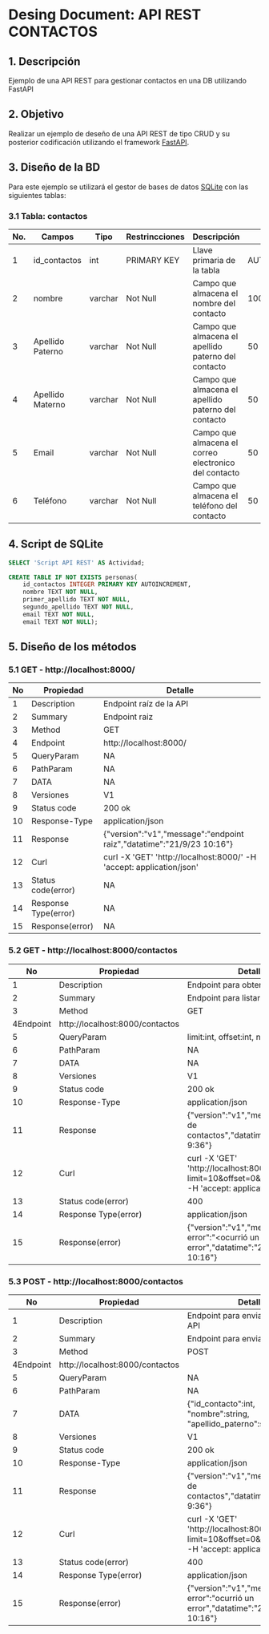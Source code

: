 # Desing Document: API REST CONTACTOS

## 1. Descripción
Ejemplo de una API REST para gestionar contactos en una DB utilizando FastAPI

## 2. Objetivo
Realizar un ejemplo de deseño de una API REST de tipo CRUD y su posterior codificación utilizando el framework [FastAPI](https://fastapi.tiangolo.com/).

## 3. Diseño de la BD
Para este ejemplo se utilizará el gestor de bases de datos [SQLite](https://www.sqlite.org/) con las siguientes tablas:

### 3.1 Tabla: contactos

|No.|Campos|Tipo|Restrincciones|Descripción|Tamaño|
|--|--|--|--|--|--|
|1|id_contactos|int|PRIMARY KEY|Llave primaria de la tabla|AUTOINCREMENT|
|2|nombre|varchar|Not Null|Campo que almacena el nombre del contacto|100|
|3|Apellido Paterno|varchar|Not Null|Campo que almacena el apellido paterno del contacto|50|
|4|Apellido Materno|varchar|Not Null|Campo que almacena el apellido paterno del contacto|50|
|5|Email|varchar|Not Null|Campo que almacena el correo electronico del contacto|50|
|6|Teléfono|varchar|Not Null|Campo que almacena el teléfono del contacto|50|

## 4. Script de SQLite

```sql
SELECT 'Script API REST' AS Actividad;

CREATE TABLE IF NOT EXISTS personas(
	id_contactos INTEGER PRIMARY KEY AUTOINCREMENT,
	nombre TEXT NOT NULL,
	primer_apellido TEXT NOT NULL,
	segundo_apellido TEXT NOT NULL,
  	email TEXT NOT NULL,
	email TEXT NOT NULL);
```
## 5. Diseño de los métodos

### 5.1 GET - http://localhost:8000/
|No|Propiedad|Detalle|
|--|--|--|
|1|Description|Endpoint raíz de la API|
|2|Summary|Endpoint raiz|
|3|Method|GET|
|4|Endpoint|http://localhost:8000/|
|5|QueryParam|NA|
|6|PathParam|NA|
|7|DATA|NA|
|8|Versiones|V1|
|9|Status code|200 ok|
|10|Response-Type|application/json|
|11|Response|{"version":"v1","message":"endpoint raiz","datatime":"21/9/23 10:16"}|
|12|Curl|curl -X 'GET' 'http://localhost:8000/' -H 'accept: application/json'|
|13|Status code(error)|NA|
|14|Response Type(error)|NA|
|15|Response(error)|NA|

### 5.2 GET - http://localhost:8000/contactos
|No|Propiedad|Detalle|
|--|--|--|
|1|Description|Endpoint para obtener datos|
|2|Summary|Endpoint para listar|
|3|Method|GET|
|4Endpoint|http://localhost:8000/contactos|
|5|QueryParam|limit:int, offset:int, nombre:string|
|6|PathParam|NA|
|7|DATA|NA|
|8|Versiones|V1|
|9|Status code|200 ok|
|10|Response-Type|application/json|
|11|Response|{"version":"v1","message":"Lista de contactos","datatime":"25/9/23 9:36"}|
|12|Curl|curl -X 'GET' 'http://localhost:8000/?limit=10&offset=0&nombre=Juan' -H 'accept: application/json'|
|13|Status code(error)|400|
|14|Response Type(error)|application/json|
|15|Response(error)|{"version":"v1","message-error":"<ocurrió un error","datatime":"21/9/27 10:16"}|

### 5.3 POST - http://localhost:8000/contactos
|No|Propiedad|Detalle|
|--|--|--|
|1|Description|Endpoint para enviar datos a la API|
|2|Summary|Endpoint para enviar datos|
|3|Method|POST|
|4Endpoint|http://localhost:8000/contactos|
|5|QueryParam|NA|
|6|PathParam|NA|
|7|DATA|{"id_contacto":int, "nombre":string, "apellido_paterno":string}|
|8|Versiones|V1|
|9|Status code|200 ok|
|10|Response-Type|application/json|
|11|Response|{"version":"v1","message":"Lista de contactos","datatime":"25/9/23 9:36"}|
|12|Curl|curl -X 'GET' 'http://localhost:8000/?limit=10&offset=0&nombre=Juan' -H 'accept: application/json'|
|13|Status code(error)|400|
|14|Response Type(error)|application/json|
|15|Response(error)|{"version":"v1","message-error":"ocurrió un error","datatime":"21/9/27 10:16"}|
